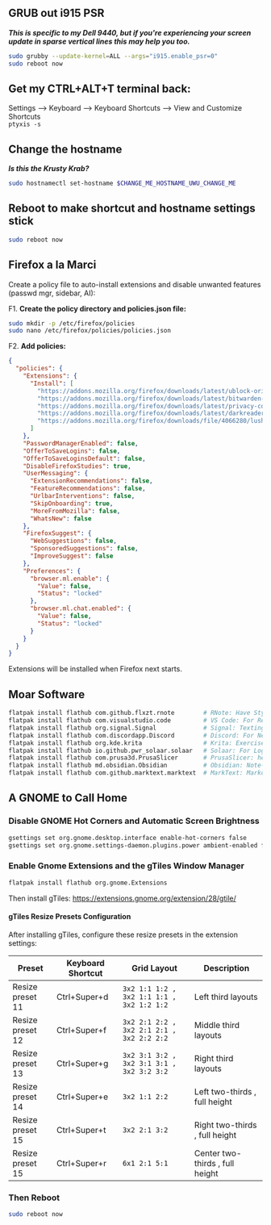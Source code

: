 ## GRUB out i915 PSR
  _**This is specific to my Dell 9440, but if you're experiencing your screen update in sparse vertical lines this may help you too.**_ 
   ```bash
   sudo grubby --update-kernel=ALL --args="i915.enable_psr=0"
   sudo reboot now
   ```

## Get my CTRL+ALT+T terminal back:
   Settings --> Keyboard --> Keyboard Shortcuts --> View and Customize Shortcuts \
   `ptyxis -s`

## Change the hostname
   _**Is this the Krusty Krab?**_
   ```bash
   sudo hostnamectl set-hostname $CHANGE_ME_HOSTNAME_UWU_CHANGE_ME
   ```

## Reboot to make shortcut and hostname settings stick
  ```bash
  sudo reboot now
  ```

## Firefox a la Marci

Create a policy file to auto-install extensions and disable unwanted features (passwd mgr, sidebar, AI):

F1. **Create the policy directory and policies.json file:**
   ```bash
   sudo mkdir -p /etc/firefox/policies
   sudo nano /etc/firefox/policies/policies.json
   ```

F2. **Add policies:**
  ```json
  {
    "policies": {
      "Extensions": {
        "Install": [
          "https://addons.mozilla.org/firefox/downloads/latest/ublock-origin/latest.xpi",
          "https://addons.mozilla.org/firefox/downloads/latest/bitwarden-password-manager/latest.xpi",
          "https://addons.mozilla.org/firefox/downloads/latest/privacy-com/latest.xpi",
          "https://addons.mozilla.org/firefox/downloads/latest/darkreader/latest.xpi",
          "https://addons.mozilla.org/firefox/downloads/file/4066280/lush_bold-2.1.xpi"
        ]
      },
      "PasswordManagerEnabled": false,
      "OfferToSaveLogins": false,
      "OfferToSaveLoginsDefault": false,
      "DisableFirefoxStudies": true,
      "UserMessaging": {
        "ExtensionRecommendations": false,
        "FeatureRecommendations": false,
        "UrlbarInterventions": false,
        "SkipOnboarding": true,
        "MoreFromMozilla": false,
        "WhatsNew": false
      },
      "FirefoxSuggest": {
        "WebSuggestions": false,
        "SponsoredSuggestions": false,
        "ImproveSuggest": false
      },
      "Preferences": {
        "browser.ml.enable": {
          "Value": false,
          "Status": "locked"
        },
        "browser.ml.chat.enabled": {
          "Value": false,
          "Status": "locked"
        }
      }
    }
  }
  ```

Extensions will be installed when Firefox next starts.

## Moar Software

  ```bash
  flatpak install flathub com.github.flxzt.rnote        # RNote: Have Stylus, Will Draw
  flatpak install flathub com.visualstudio.code         # VS Code: For Reasons
  flatpak install flathub org.signal.Signal             # Signal: Texting a la Hegseth
  flatpak install flathub com.discordapp.Discord        # Discord: For Nerds (Like Me)
  flatpak install flathub org.kde.krita                 # Krita: Exercise the Stylus
  flatpak install flathub io.github.pwr_solaar.solaar   # Solaar: For Logitech Unifying & Bolt
  flatpak install flathub com.prusa3d.PrusaSlicer       # PrusaSlicer: he must slice
  flatpak install flathub md.obsidian.Obsidian          # Obsidian: Note-taking
  flatpak install flathub com.github.marktext.marktext  # MarkText: Markdown Editor
  ```
## A GNOME to Call Home
### Disable GNOME Hot Corners and Automatic Screen Brightness
  ```bash
  gsettings set org.gnome.desktop.interface enable-hot-corners false
  gsettings set org.gnome.settings-daemon.plugins.power ambient-enabled false
  ```
### Enable Gnome Extensions and the gTiles Window Manager
  ```bash
  flatpak install flathub org.gnome.Extensions
  ```
  Then install gTiles: https://extensions.gnome.org/extension/28/gtile/

  #### gTiles Resize Presets Configuration
  After installing gTiles, configure these resize presets in the extension settings:

  | Preset | Keyboard Shortcut | Grid Layout | Description |
  |--------|------------------|-------------|-------------|
  | Resize preset 11 | Ctrl+Super+d | `3x2 1:1 1:2 , 3x2 1:1 1:1 , 3x2 1:2 1:2` | Left third layouts |
  | Resize preset 12 | Ctrl+Super+f | `3x2 2:1 2:2 , 3x2 2:1 2:1 , 3x2 2:2 2:2` | Middle third layouts |
  | Resize preset 13 | Ctrl+Super+g | `3x2 3:1 3:2 , 3x2 3:1 3:1 , 3x2 3:2 3:2` | Right third layouts |
  | Resize preset 14 | Ctrl+Super+e | `3x2 1:1 2:2` | Left two-thirds , full height |
  | Resize preset 15 | Ctrl+Super+t | `3x2 2:1 3:2` | Right two-thirds , full height |
  | Resize preset 15 | Ctrl+Super+r | `6x1 2:1 5:1` | Center two-thirds , full height |

### Then Reboot
  ```bash
  sudo reboot now
  ```
